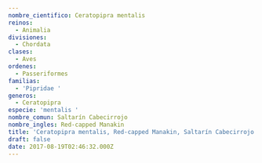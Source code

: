 ```yaml
---
nombre_cientifico: Ceratopipra mentalis
reinos:
  - Animalia
divisiones:
  - Chordata
clases:
  - Aves
ordenes:
  - Passeriformes
familias:
  - 'Pipridae '
generos:
  - Ceratopipra
especie: 'mentalis '
nombre_comun: Saltarín Cabecirrojo
nombre_ingles: Red-capped Manakin
title: 'Ceratopipra mentalis, Red-capped Manakin, Saltarín Cabecirrojo'
draft: false
date: 2017-08-19T02:46:32.000Z
---
```


